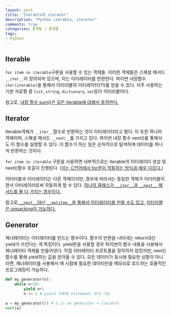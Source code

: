 ```yaml
---
layout: post
title: "Iterable과 iterator"
description: "Python iterable, iterator"
comments: true
categories: [개발 / 환경]
tags:
- Python
---
```




## Iterable

`for item in iterable`구문을 사용할 수 있는 객체들. 이러한 객체들은 스페셜 메서드 `__iter__`이 정의되어 있으며, 이는 이터레이터를 반환한다. 파이썬 내장함수 `iter(iterable)`을 통해서 이터러블의 이터레이터(?!)를 얻을 수 있다. 자주 사용하는 기본 자료형 중 `list`, `string`, `dictionary`, `set`등이 이터러블이다. 

참고로, [내장 함수 sum()은 모든 iterable에 대해서 동작한다.](https://soooprmx.com/archives/8007)



## Iterator

Iterable객체가 `__iter__`함수로 반환하는 것이 이터레이터라고 했다. 이 또한 하나의 객체이며, 스페셜 메서드 `__next__`를 가지고 있다. 파이썬 내장 함수 next()를 통해서도 이 함수를 실행할 수 있다. 이 함수가 하는 일은 순차적으로 탐색하며 데이터를 하나씩 반환하는 것이다. 

`for item in iterable` 구문을 사용하면 내부적으로는 iterable의 이터레이터 생성 및 next()함수 호출이 진행된다. ([이는 C언어에서 for문이 작동하는 방식과 매우 다르다.](https://soooprmx.com/archives/8007)) 

이터러블과 이터레이터는 다른 객체이지만, 경우에 따라서는 동일한 객체가 이터러블이면서 이터레이터로써 작동하게 할 수 있다. [하나의 클래스가 `__iter__`과 `__next__` 메서드를 둘 다 가지는 경우이다.](https://anandology.com/python-practice-book/iterators.html)

참고로,[`__next__`대신 `__getitem__`을 통해서 이터레이터를 만들 수도 있고](https://dojang.io/mod/page/view.php?id=1113), [이터러블은 unpacking이 가능하다.](https://dojang.io/mod/page/view.php?id=1112)



## Generator

제너레이터는 이터레이터를 만드는 함수이다. 함수의 반환을 나타내는 return대신 yield가 쓰인다는 게 특징이다. yield문을 사용할 경우 파이썬이 함수 내용을 사용해서 제너레이터 객체를 만들어낸다. 직접 이터레이터 프로토콜을 정의하지 않았지만, next()함수를 통해 yield하는 값을 받아올 수 있다. 모든 데이터가 동시에 필요한 상황이 아니라면, 제너레이터를 사용해서 매 시점에 필요한 데이터만을 메모리로 로드하는 효율적인 프로그래밍이 가능하다.

```python
def my_generator(n):
    while n<10:
    	yield n+1
        n += 1 # yield 이후에 statement 추가 가능
    
a = my_generator(5) # a is an generator = iterator
next(a)
```






